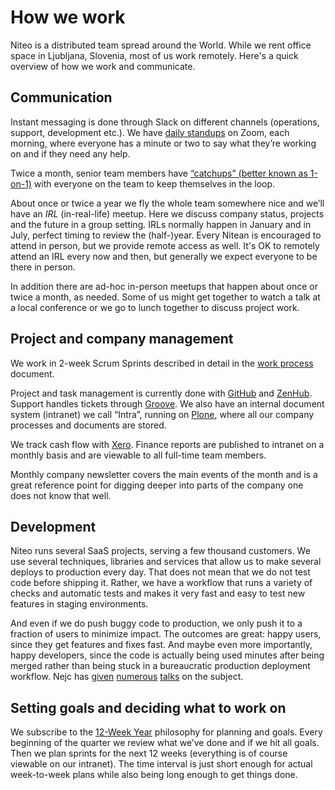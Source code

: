 # How we work

Niteo is a distributed team spread around the World. While we rent office space in Ljubljana, Slovenia, most of us work remotely. Here's a quick overview of how we work and communicate.

## Communication

Instant messaging is done through Slack on different channels (operations, support, development etc.). We have [daily standups](standup.md) on Zoom, each morning, where everyone has a minute or two to say what they’re working on and if they need any help.

Twice a month, senior team members have [“catchups” (better known as 1-on-1)](../people/catchup-meetings.md) with everyone on the team to keep themselves in the loop.

About once or twice a year we fly the whole team somewhere nice and we’ll have an *IRL* (in-real-life) meetup. Here we discuss company status, projects and the future in a group setting. IRLs normally happen in January and in July, perfect timing to review the (half-)year. Every Nitean is encouraged to attend in person, but we provide remote access as well. It's OK to remotely attend an IRL every now and then, but generally we expect everyone to be there in person.

In addition there are ad-hoc in-person meetups that happen about once or twice a month, as needed. Some of us might get together to watch a talk at a local conference or we go to lunch together to discuss project work.

## Project and company management

We work in 2-week Scrum Sprints described in detail in the [work process](work-process.md) document.

Project and task management is currently done with [GitHub](https://github.com/) and [ZenHub](https://www.zenhub.com/). Support handles tickets through [Groove](https://www.groovehq.com). We also have an internal document system (intranet) we call “Intra”, running on [Plone](https://plone.org/), where all our company processes and documents are stored.

We track cash flow with [Xero](https://www.xero.com/). Finance reports are published to intranet on a monthly basis and are viewable to all full-time team members.

Monthly company newsletter covers the main events of the month and is a great reference point for digging deeper into parts of the company one does not know that well.

## Development

Niteo runs several SaaS projects, serving a few thousand customers. We use several techniques, libraries and services that allow us to make several deploys to production every day. That does not mean that we do not test code before shipping it. Rather, we have a workflow that runs a variety of checks and automatic tests and makes it very fast and easy to test new features in staging environments.

And even if we do push buggy code to production, we only push it to a fraction of users to minimize impact. The outcomes are great: happy users, since they get features and fixes fast. And maybe even more importantly, happy developers, since the code is actually being used minutes after being merged rather than being stuck in a bureaucratic production deployment workflow. Nejc has [given](https://vimeo.com/110423315) [numerous](https://www.youtube.com/watch?v=HsGLLGeXFOU) [talks](https://www.youtube.com/watch?v=4GZcW19c4GM) on the subject.

## Setting goals and deciding what to work on

We subscribe to the [12-Week Year](https://12weekyear.com/) philosophy for planning and goals. Every beginning of the quarter we review what we’ve done and if we hit all goals. Then we plan sprints for the next 12 weeks (everything is of course viewable on our intranet). The time interval is just short enough for actual week-to-week plans while also being long enough to get things done.
